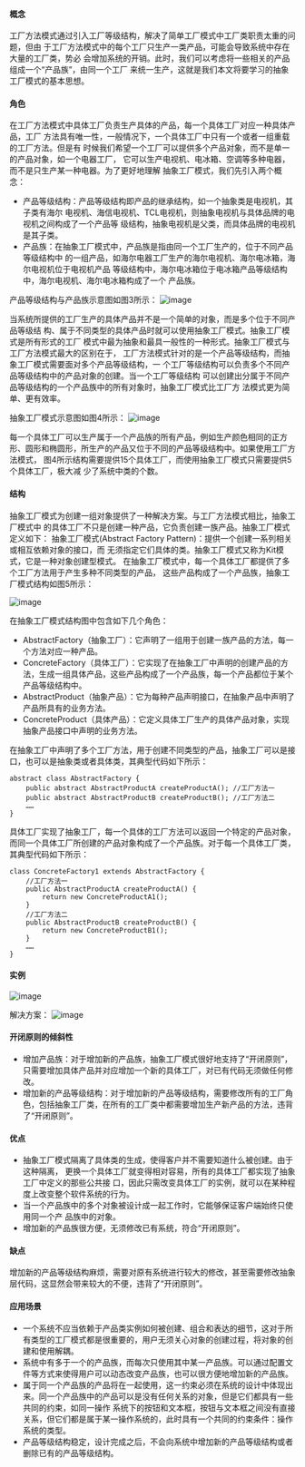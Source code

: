 #### 概念
工厂方法模式通过引入工厂等级结构，解决了简单工厂模式中工厂类职责太重的问题，但由
于工厂方法模式中的每个工厂只生产一类产品，可能会导致系统中存在大量的工厂类，势必
会增加系统的开销。此时，我们可以考虑将一些相关的产品组成一个“产品族”，由同一个工厂
来统一生产，这就是我们本文将要学习的抽象工厂模式的基本思想。

#### 角色
在工厂方法模式中具体工厂负责生产具体的产品，每一个具体工厂对应一种具体产品，工厂
方法具有唯一性，一般情况下，一个具体工厂中只有一个或者一组重载的工厂方法。但是有
时候我们希望一个工厂可以提供多个产品对象，而不是单一的产品对象，如一个电器工厂，
它可以生产电视机、电冰箱、空调等多种电器，而不是只生产某一种电器。为了更好地理解
抽象工厂模式，我们先引入两个概念：
- 产品等级结构：产品等级结构即产品的继承结构，如一个抽象类是电视机，其子类有海尔
  电视机、海信电视机、TCL电视机，则抽象电视机与具体品牌的电视机之间构成了一个产品等
  级结构，抽象电视机是父类，而具体品牌的电视机是其子类。
- 产品族：在抽象工厂模式中，产品族是指由同一个工厂生产的，位于不同产品等级结构中
  的一组产品，如海尔电器工厂生产的海尔电视机、海尔电冰箱，海尔电视机位于电视机产品
  等级结构中，海尔电冰箱位于电冰箱产品等级结构中，海尔电视机、海尔电冰箱构成了一个
  产品族。

产品等级结构与产品族示意图如图3所示：
![image](https://github.com/shenjy24/documents/raw/master/images/abstract-factory-1.png)

当系统所提供的工厂生产的具体产品并不是一个简单的对象，而是多个位于不同产品等级结
构、属于不同类型的具体产品时就可以使用抽象工厂模式。抽象工厂模式是所有形式的工厂
模式中最为抽象和最具一般性的一种形式。抽象工厂模式与工厂方法模式最大的区别在于，
工厂方法模式针对的是一个产品等级结构，而抽象工厂模式需要面对多个产品等级结构，一
个工厂等级结构可以负责多个不同产品等级结构中的产品对象的创建。当一个工厂等级结构
可以创建出分属于不同产品等级结构的一个产品族中的所有对象时，抽象工厂模式比工厂方
法模式更为简单、更有效率。

抽象工厂模式示意图如图4所示：
![image](https://github.com/shenjy24/documents/raw/master/images/abstract-factory-02.png)

每一个具体工厂可以生产属于一个产品族的所有产品，例如生产颜色相同的正方
形、圆形和椭圆形，所生产的产品又位于不同的产品等级结构中。如果使用工厂方法模式，
图4所示结构需要提供15个具体工厂，而使用抽象工厂模式只需要提供5个具体工厂，极大减
少了系统中类的个数。

#### 结构
抽象工厂模式为创建一组对象提供了一种解决方案。与工厂方法模式相比，抽象工厂模式中
的具体工厂不只是创建一种产品，它负责创建一族产品。抽象工厂模式定义如下：
抽象工厂模式(Abstract Factory Pattern)：提供一个创建一系列相关或相互依赖对象的接口，而
无须指定它们具体的类。抽象工厂模式又称为Kit模式，它是一种对象创建型模式。
在抽象工厂模式中，每一个具体工厂都提供了多个工厂方法用于产生多种不同类型的产品，
这些产品构成了一个产品族，抽象工厂模式结构如图5所示：

![image](https://github.com/shenjy24/documents/raw/master/images/abstract-factory.png)

在抽象工厂模式结构图中包含如下几个角色：
- AbstractFactory（抽象工厂）：它声明了一组用于创建一族产品的方法，每一个方法对应一种产品。
- ConcreteFactory（具体工厂）：它实现了在抽象工厂中声明的创建产品的方法，生成一组具体产品，这些产品构成了一个产品族，每一个产品都位于某个产品等级结构中。
- AbstractProduct（抽象产品）：它为每种产品声明接口，在抽象产品中声明了产品所具有的业务方法。
- ConcreteProduct（具体产品）：它定义具体工厂生产的具体产品对象，实现抽象产品接口中声明的业务方法。

在抽象工厂中声明了多个工厂方法，用于创建不同类型的产品，抽象工厂可以是接口，也可以是抽象类或者具体类，其典型代码如下所示：
```
abstract class AbstractFactory {
    public abstract AbstractProductA createProductA(); //工厂方法一
    public abstract AbstractProductB createProductB(); //工厂方法二  
    ……
}
```
具体工厂实现了抽象工厂，每一个具体的工厂方法可以返回一个特定的产品对象，而同一个具体工厂所创建的产品对象构成了一个产品族。对于每一个具体工厂类，其典型代码如下所示：
```
class ConcreteFactory1 extends AbstractFactory {
    //工厂方法一
    public AbstractProductA createProductA() {
        return new ConcreteProductA1();
    }
    //工厂方法二
    public AbstractProductB createProductB() {
        return new ConcreteProductB1();
    }
    ……
}
```

#### 实例
![image](https://github.com/shenjy24/documents/raw/master/images/abstract-factory-demo.png)

解决方案：
![image](https://github.com/shenjy24/documents/raw/master/images/abstract-factory-solution.png)

#### 开闭原则的倾斜性
- 增加产品族：对于增加新的产品族，抽象工厂模式很好地支持了“开闭原则”，只需要增加具体产品并对应增加一个新的具体工厂，对已有代码无须做任何修改。
- 增加新的产品等级结构：对于增加新的产品等级结构，需要修改所有的工厂角色，包括抽象工厂类，在所有的工厂类中都需要增加生产新产品的方法，违背了“开闭原则”。

#### 优点
- 抽象工厂模式隔离了具体类的生成，使得客户并不需要知道什么被创建。由于这种隔离，
  更换一个具体工厂就变得相对容易，所有的具体工厂都实现了抽象工厂中定义的那些公共接
  口，因此只需改变具体工厂的实例，就可以在某种程度上改变整个软件系统的行为。
- 当一个产品族中的多个对象被设计成一起工作时，它能够保证客户端始终只使用同一个产
  品族中的对象。
- 增加新的产品族很方便，无须修改已有系统，符合“开闭原则”。

#### 缺点
增加新的产品等级结构麻烦，需要对原有系统进行较大的修改，甚至需要修改抽象层代码，这显然会带来较大的不便，违背了“开闭原则”。

#### 应用场景
- 一个系统不应当依赖于产品类实例如何被创建、组合和表达的细节，这对于所有类型的工厂模式都是很重要的，用户无须关心对象的创建过程，将对象的创建和使用解耦。
- 系统中有多于一个的产品族，而每次只使用其中某一产品族。可以通过配置文件等方式来使得用户可以动态改变产品族，也可以很方便地增加新的产品族。
- 属于同一个产品族的产品将在一起使用，这一约束必须在系统的设计中体现出来。同一个产品族中的产品可以是没有任何关系的对象，但是它们都具有一些共同的约束，如同一操作
  系统下的按钮和文本框，按钮与文本框之间没有直接关系，但它们都是属于某一操作系统的，此时具有一个共同的约束条件：操作系统的类型。
- 产品等级结构稳定，设计完成之后，不会向系统中增加新的产品等级结构或者删除已有的产品等级结构。